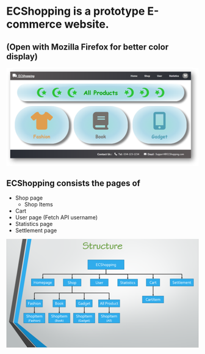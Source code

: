 # ECShopping is a prototype E-commerce website.
## (Open with Mozilla Firefox for better color display)

![alt text](https://github.com/Kriss321k/portfolio/blob/main/public/ECShoppingShop1.png)

## ECShopping consists the pages of

* Shop page
  * Shop Items
* Cart
* User page (Fetch API username)
* Statistics page
* Settlement page

![alt text](https://github.com/Kriss321k/portfolio/blob/main/public/ECShoppingStructure.png)
